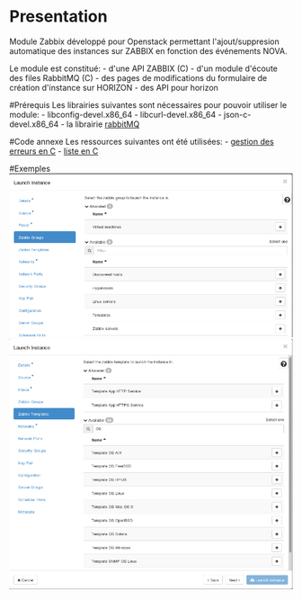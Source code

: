 # Presentation
Module Zabbix développé pour Openstack permettant l'ajout/suppresion automatique des instances sur ZABBIX en fonction des événements NOVA.

Le module est constitué:
    - d'une API ZABBIX (C)
    - d'un module d'écoute des files RabbitMQ (C)
    - des pages de modifications du formulaire de création d'instance sur HORIZON
    - des API pour horizon
    
#Prérequis
Les librairies suivantes sont nécessaires pour pouvoir utiliser le module:
    - libconfig-devel.x86_64
    - libcurl-devel.x86_64
    - json-c-devel.x86_64
    - la librairie [rabbitMQ](https://github.com/alanxz/rabbitmq-c)
    
#Code annexe
Les ressources suivantes ont été utilisées:
    - [gestion des erreurs en C](https://openclassrooms.com/courses/la-gestion-des-erreurs-en-c)
    - [liste en C](https://github.com/clibs/list)
    
    
#Exemples
![section zabbix groups](https://github.com/LeGaulois/openstack-zabbix-module/blob/master/horizon_zabbixgroups.png)
![section zabbix templates](https://github.com/LeGaulois/openstack-zabbix-module/blob/master/horizon_zabbixtemplates.png)
